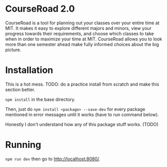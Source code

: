 # CourseRoad 2.0
CourseRoad is a tool for planning out your classes over your entire time at MIT.
It makes it easy to explore different majors and minors,
view your progress towards their requirements,
and choose which classes to take when in order to maximize your time at MIT.
CourseRoad allows you to look more than one semester ahead make fully informed choices about the big picture.

# Installation
This is a hot mess. TODO: do a practice install from scratch and make this section better.

`npm install` in the base directory.

Then, just do `npm install <package> --save-dev` for every package mentioned in error messages until it works (have to run command below).

Honestly I don't understand how any of this package stuff works. (TODO)

# Running
`npm run dev` then go to <http://localhost:8080/>.
